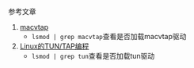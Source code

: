 参考文章

1. [macvtap](http://www.fmttr.com/network/macvtap/)
    - `lsmod | grep macvtap`查看是否加载macvtap驱动
2. [Linux的TUN/TAP编程](http://blog.chinaunix.net/uid-317451-id-92474.html)
    - `lsmod | grep tun`查看是否加载tun驱动

